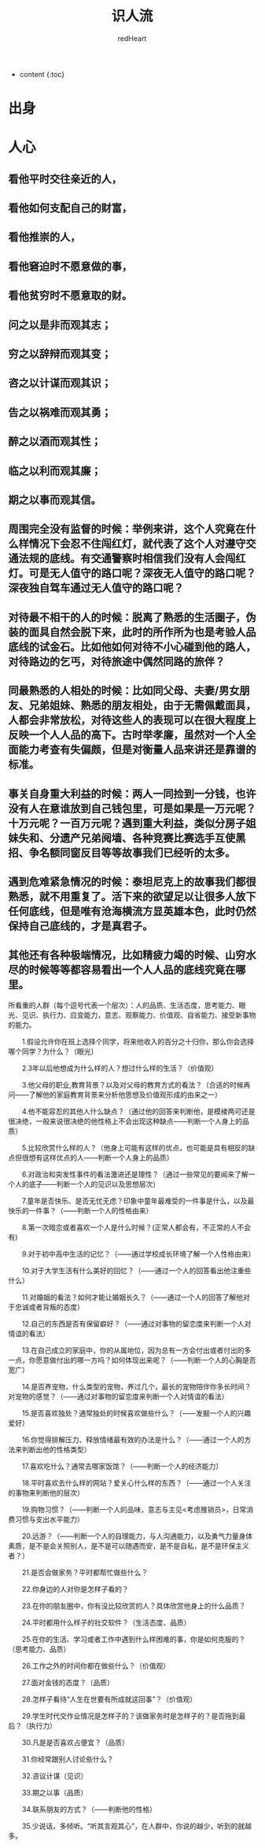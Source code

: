 ﻿---
layout: post
title:  "识人流"
categories: Link
tags:  countdown Link
author: redHeart
---

* content
{:toc}








# 出身

# 人心

## 看他平时交往亲近的人，

## 看他如何支配自己的财富，

## 看他推崇的人，

## 看他窘迫时不愿意做的事，

## 看他贫穷时不愿意取的财。

## 问之以是非而观其志；

## 穷之以辞辩而观其变；

## 咨之以计谋而观其识；

## 告之以祸难而观其勇；

## 醉之以酒而观其性；

## 临之以利而观其廉；

## 期之以事而观其信。


## 周围完全没有监督的时候：举例来讲，这个人究竟在什么样情况下会忍不住闯红灯，就代表了这个人对遵守交通法规的底线。有交通警察时相信我们没有人会闯红灯。可是无人值守的路口呢？深夜无人值守的路口呢？深夜独自驾车通过无人值守的路口呢？

## 对待最不相干的人的时候：脱离了熟悉的生活圈子，伪装的面具自然会脱下来，此时的所作所为也是考验人品底线的试金石。比如他如何对待不小心碰到他的路人，对待路边的乞丐，对待旅途中偶然同路的旅伴？

## 同最熟悉的人相处的时候：比如同父母、夫妻/男女朋友、兄弟姐妹、熟悉的朋友相处，由于无需佩戴面具，人都会非常放松，对待这些人的表现可以在很大程度上反映一个人人品的高下。古时举孝廉，虽然对一个人全面能力考查有失偏颇，但是对衡量人品来讲还是靠谱的标准。

## 事关自身重大利益的时候：两人一同捡到一分钱，也许没有人在意谁放到自己钱包里，可是如果是一万元呢？十万元呢？一百万元呢？遇到重大利益，类似分房子姐妹失和、分遗产兄弟阋墙、各种竞赛比赛选手互使黑招、争名额同窗反目等等故事我们已经听的太多。

## 遇到危难紧急情况的时候：泰坦尼克上的故事我们都很熟悉，就不用重复了。活下来的欲望足以让很多人放下任何底线，但是唯有沧海横流方显英雄本色，此时仍然保持自己底线的，才是真君子。

## 其他还有各种极端情况，比如精疲力竭的时候、山穷水尽的时候等等都容易看出一个人人品的底线究竟在哪里。

所看重的人群（每个逗号代表一个层次）：人的品质、生活态度，思考能力、眼光、见识、执行力、应变能力，意志、观察能力、价值观、自省能力、接受新事物的能力。


　　1.假设允许你在班上选择个同学，将来他收入的百分之十归你，那么你会选择哪个同学？为什么？（眼光）

　　2.3年以后他想成为什么样的人？想过什么样的生活？（价值观）

　　3.他父母的职业,教育背景？以及对父母的教育方式的看法？（合适的时候再问——了解他的家庭教育背景来分析他思想及价值观形成的由来之一）

　　4.他不能容忍的其他人什么缺点？（通过他的回答来判断他，是模棱两可还是很决绝，一般来说很决绝的他性格上不会出现这种缺点——判断一个人身上的品质）

　　5.比较欣赏什么样的人？（他身上可能有这样的优点，也可能是具有相反的缺点但很想有这样优点的人——判断一个人身上的品质）

　　6.对政治和突发性事件的看法激进还是理性？（通过一些常见的要闻来了解一个人的底子——判断一个人的见识以及思想层次）

　　7.童年是否快乐、是否无忧无虑？印象中童年最难受的一件事是什么，以及最快乐的一件事？（——判断一个人的性格由来） 

　　8.第一次暗恋或者喜欢一个人是什么时候？(正常人都会有，不正常的人不会有)

　　9.对于初中高中生活的记忆？（——通过学校成长环境了解一个人性格由来）

　　10.对于大学生活有什么美好的回忆？（——通过一个人的回答看出他注重些什么） 

　　11.对婚姻的看法？如何才能让婚姻长久？（——通过一个人的回答了解他对于忠诚或者背叛的态度）

　　12.自己的东西是否有保留癖好？（——通过对事物的留恋度来判断一个人对情谊的看法） 

　　13.在自己成立的家庭中，你的从属地位，因为总有一方会付出或者付出的多一点，你愿意做付出的哪一方吗？如何体现出来呢？（——判断一个人的心胸是否宽广） 

　　14.是否养宠物，什么类型的宠物，养过几个，最长的宠物陪伴你多长时间？对宠物的感觉？（——通过对事物的留恋度来判断一个人对情谊的看法） 

　　15.是否喜欢独处？通常独处的时候喜欢做些什么？（——发掘一个人的兴趣爱好）

　　16.你觉得排解压力、释放情绪最有效的办法是什么？（——通过一个人的方法来判断出他的性格类型） 

　　17.喜欢吃什么？通常去哪家饭馆？（——判断一个人的经济能力） 

　　18.平时喜欢去什么样的网站？爱关心什么样的东西？（——通过一个人关注的事物来判断他的层次）

　　19.购物习惯？（——判断一个人的品味，意志与主见<考虑推销员>，日常消费习惯与支出水平能力）

　　20.远游？（——判断一个人的自理能力，与人沟通能力，以及勇气力量身体素质，是不是会关照别人，是不是可以随遇而安，是不是自私，是不是环保主义者？） 

　　21.是否会做家务？平时都帮忙做些什么？

　　22.你身边的人对你是怎样子看的？

　　23.在你的朋友圈中，你有没比较欣赏的人？具体欣赏他身上的什么品质？

　　24.平时都用什么样子的社交软件？（生活态度、品质）

　　25.在你的生活、学习或者工作中遇到什么样困难的事，你是如何克服的？（思考能力、品质）

　　26.工作之外的时间你都在做些什么？（价值观）

　　27.面对金钱的态度？（品质）

　　28.怎样子看待“人生在世要有所成就这回事”？（价值观）

　　29.学生时代交作业情况是怎样子的？该做家务时是怎样子的？是否拖到最后？（执行力）

　　30.凡是是否喜欢占便宜？（品质）

　　31.你经常跟别人讨论些什么？

　　32.咨议计谋（见识）

　　33.期之以事（品质）

　　34.联系朋友的方式？（——判断他的性格）

　　35.少说话，多倾听。“听其言观其心”，在人群中，你说的越少，听到的就越多。
